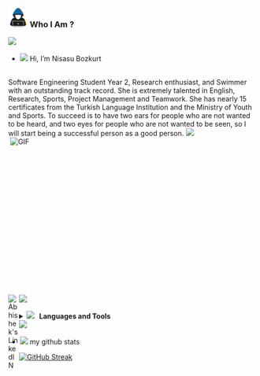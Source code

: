### <picture><img src = "https://github.com/0xAbdulKhalid/0xAbdulKhalid/raw/main/assets/mdImages/about_me.gif" width = 40px></picture> Who I Am ?
<img src="https://user-images.githubusercontent.com/73097560/115834477-dbab4500-a447-11eb-908a-139a6edaec5c.gif"><br>

- <img src="https://media.giphy.com/media/hvRJCLFzcasrR4ia7z/giphy.gif" width="35"> Hi, I’m Nisasu Bozkurt

<br />
Software Engineering Student Year 2, Research enthusiast, and Swimmer with an outstanding track record. She is extremely talented in English, Research, Sports, Project Management and Teamwork. She has nearly 15 certificates from the Turkish Language Institution and the Ministry of Youth and Sports.
To succeed is to have two ears for people who are not wanted to be heard, and two eyes for people who are not wanted to be seen, so I will start being a successful person as a good person.

<img src="https://user-images.githubusercontent.com/73097560/115834477-dbab4500-a447-11eb-908a-139a6edaec5c.gif">

 <img align="right" alt="GIF" src="https://images-cdn.newscred.com/Zz04NjA3ZjljMjQ0ODkxMWViOWRjYzU1OGJkNjI1ZjVkZA==" width="500" height="320" />
 
<a href="https://www.linkedin.com/in/nisasubozkurt/">
  <img align="left" alt="Abhishek's LinkedIN" width="22px" src="https://raw.githubusercontent.com/peterthehan/peterthehan/master/assets/linkedin.svg" />
</a>

![](https://visitor-badge.glitch.me/badge?page_id=nisasubozkurt.nisasubozkurt)  

<details>
      <summary> <img src="https://media2.giphy.com/media/QssGEmpkyEOhBCb7e1/giphy.gif?cid=ecf05e47a0n3gi1bfqntqmob8g9aid1oyj2wr3ds3mg700bl&rid=giphy.gif" width ="25"><b> &nbsp;&nbsp;Languages&nbsp;and&nbsp;Tools</b></summary>
      <br />
      <p align="left">
      <br />
        <b>Languages:</b>
        <br><br>
        <code><img height="40" src="https://raw.githubusercontent.com/devicons/devicon/master/icons/dart/dart-original.svg"/></code>
        <code><img height="40" src="https://raw.githubusercontent.com/github/explore/80688e429a7d4ef2fca1e82350fe8e3517d3494d/topics/java/java.png"></code>
        <code><img height="40" src="https://raw.githubusercontent.com/devicons/devicon/master/icons/csharp/csharp-original.svg"/></code>
        <code><img height="40" src="https://raw.githubusercontent.com/devicons/devicon/master/icons/javascript/javascript-original.svg"/></code>
        <br><br>
        <b>Database:</b>
        <br><br>
        <code><img height="40" src="https://raw.githubusercontent.com/devicons/devicon/master/icons/mongodb/mongodb-original.svg"/></code>
        <code><img height="40" src="https://raw.githubusercontent.com/github/explore/80688e429a7d4ef2fca1e82350fe8e3517d3494d/topics/sql/sql.png"></code>
        <code><img height="40" src="https://www.svgrepo.com/show/303229/microsoft-sql-server-logo.svg"/></code>
        <br><br>
        <b>IDE's:</b>
        <br><br>
        <code><img height="40" src="https://upload.wikimedia.org/wikipedia/commons/thumb/9/9a/Visual_Studio_Code_1.35_icon.svg/2048px-Visual_Studio_Code_1.35_icon.svg.png"/></code>
        <code><img height="40" src="https://upload.wikimedia.org/wikipedia/commons/thumb/5/59/Visual_Studio_Icon_2019.svg/2060px-Visual_Studio_Icon_2019.svg.png"/></code> 
        <code><img height="40" src="https://upload.wikimedia.org/wikipedia/commons/thumb/9/98/Apache_NetBeans_Logo.svg/888px-Apache_NetBeans_Logo.svg.png"/></code>
        <code><img height="40" src="https://upload.wikimedia.org/wikipedia/ru/0/0c/Xcode_icon.png"/></code>
        <br><br>
        <b>Operating systems:</b>
        <br><br>
        <code><img height="40" src="https://upload.wikimedia.org/wikipedia/commons/c/c9/Finder_Icon_macOS_Big_Sur.png"/></code>
        <code><img height="40" src="https://preview.redd.it/ne6ukkej06t71.png?auto=webp&s=fbdc1cb1d60306fba3098f7b75a8e01812a97ada"/></code>
        <br><br>
        <b>Tools and Frameworks:</b>
        <br><br>
        <code><img height="40" src="https://user-images.githubusercontent.com/51419598/152648731-567997ec-ac1c-4a9c-a816-a1fb1882abbe.png"/></code>
        <code><img height="40" src="https://raw.githubusercontent.com/github/explore/80688e429a7d4ef2fca1e82350fe8e3517d3494d/topics/git/git.png"/></code>
        <code><img height="40" src="https://raw.githubusercontent.com/devicons/devicon/master/icons/nodejs/nodejs-original.svg"/></code>
        <code><img height="40" src="https://raw.githubusercontent.com/github/explore/80688e429a7d4ef2fca1e82350fe8e3517d3494d/topics/dotnet/dotnet.png"></code>
        <br>
      </p>
</details>



<!--🚧 **my todoist stats:**
TODO-IST:START
🏆  7,995 Karma Points           
🌸  Completed 0 tasks today           
✅  Completed 673 tasks so far           
⏳  Longest streak is 10 days
 TODO-IST:END -->

<img src="https://user-images.githubusercontent.com/73097560/115834477-dbab4500-a447-11eb-908a-139a6edaec5c.gif">

- <img src="https://media.giphy.com/media/iY8CRBdQXODJSCERIr/giphy.gif" width="35"> my github stats

[![GitHub Streak](http://github-readme-streak-stats.herokuapp.com?user=nisasubozkurt&theme=dark&background=000000)](https://git.io/streak-stats)
